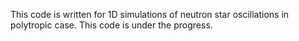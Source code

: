 This code is written for 1D simulations of neutron star oscillations in polytropic case. This code is under the progress.
